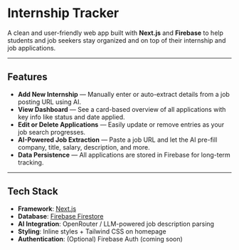 # Internship Tracker

A clean and user-friendly web app built with **Next.js** and **Firebase** to help students and job seekers stay organized and on top of their internship and job applications.

---

## Features

- **Add New Internship** — Manually enter or auto-extract details from a job posting URL using AI.
- **View Dashboard** — See a card-based overview of all applications with key info like status and date applied.
- **Edit or Delete Applications** — Easily update or remove entries as your job search progresses.
- **AI-Powered Job Extraction** — Paste a job URL and let the AI pre-fill company, title, salary, description, and more.
- **Data Persistence** — All applications are stored in Firebase for long-term tracking.

---

## Tech Stack

- **Framework**: [Next.js](https://nextjs.org/)
- **Database**: [Firebase Firestore](https://firebase.google.com/)
- **AI Integration**: OpenRouter / LLM-powered job description parsing
- **Styling**: Inline styles + Tailwind CSS on homepage
- **Authentication**: (Optional) Firebase Auth (coming soon)
